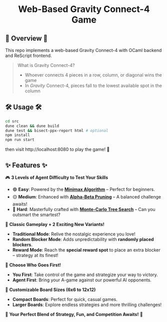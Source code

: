 <center>
<h1>Web-Based Gravity Connect-4 Game</h1>
</center>

## 🔭 Overview 🔭

This repo implements a web-based Gravity Connect-4 with OCaml backend and ReScript frontend.

> What is Gravity Connect-4?
> - Whoever connects 4 pieces in a row, column, or diagonal wins the game
> - In *Gravity* Connect-4, pieces fall to the lowest available spot in the column

## 🛠️ Usage 🛠️

```sh
cd src
dune clean && dune build
dune test && bisect-ppx-report html # optional
npm install
npm run start
```
then visit http://localhost:8080 to play the game! 🤩

## ✨ Features ✨

🎮 **3 Levels of Agent Difficulty to Test Your Skills**  
- 🟢 **Easy**: Powered by the [**Minimax Algorithm**](https://en.wikipedia.org/wiki/Minimax) – Perfect for beginners.  
- 🟡 **Medium**: Enhanced with [**Alpha-Beta Pruning**](https://en.wikipedia.org/wiki/Alpha%E2%80%93beta_pruning) – A balanced challenge awaits!  
- 🔴 **Hard**: Masterfully crafted with [**Monte-Carlo Tree Search**](https://en.wikipedia.org/wiki/Monte_Carlo_tree_search) – Can you outsmart the smartest?  

🧩 **Classic Gameplay + 2 Exciting New Variants!**  
- **Traditional Mode**: Relive the nostalgic experience you love!  
- **Random Blocker Mode**: Adds unpredictability with **randomly placed blockers**.  
- **Reward Mode**: Reach the **special reward spot** to place an extra blocker – strategy at its finest!  

🤝 **Choose Who Goes First!**  
- **You First**: Take control of the game and strategize your way to victory.  
- **Agent First**: Bring your A-game against our powerful AI opponents.  

📏 **Customizable Board Sizes (6x6 to 12x12)**  
- **Compact Boards**: Perfect for quick, casual games.  
- **Larger Boards**: Explore endless strategies and more thrilling challenges!  

🌟 **Your Perfect Blend of Strategy, Fun, and Competition Awaits!** 🌟 
